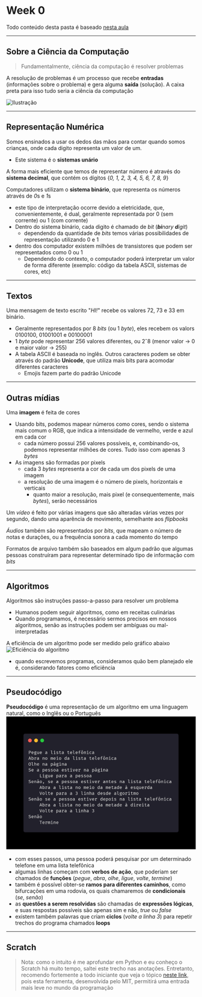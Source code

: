 # Week 0

Todo conteúdo desta pasta é baseado [nesta aula](https://cs50.harvard.edu/x/2021/weeks/0/)

---

## Sobre a Ciência da Computação

> Fundamentalmente, ciência da computação é resolver problemas

A resolução de problemas é um processo que recebe __entradas__ (informações sobre o problema) e gera alguma __saída__ (solução). A caixa preta para isso tudo seria a ciência da computação

![Ilustração](https://cs50.harvard.edu/x/2021/notes/0/input_output.png)

---

## Representação Numérica
Somos ensinados a usar os dedos das mãos para contar quando somos crianças, onde cada digito representa um valor de um.
- Este sistema é o __sistemas unário__

A forma mais eficiente que temos de representar número é através do __sistema decimal__, que contém os dígitos {_0, 1, 2, 3, 4, 5, 6, 7, 8, 9_}

Computadores utilizam o __sistema binário__, que representa os números através de *0*s e *1*s
  - este tipo de interpretação ocorre devido a eletricidade, que, convenientemente, é dual, geralmente representada por 0 (sem corrente) ou 1 (com corrente)
  - Dentro do sistema binário, cada digito é chamado de _bit_ (_**bi**nary **d**igit_)
    - dependendo da quantidade de _bits_ temos várias possibilidades de representação utilizando 0 e 1
  - dentro dos computador existem milhões de transistores que podem ser representados como 0 ou 1
    - Dependendo do contexto, o computador poderá interpretar um valor de forma diferente (exemplo: código da tabela ASCII, sistemas de cores, etc)
---

## Textos

Uma mensagem de texto escrito "_HI!_" recebe os valores 72, 73 e 33 em binário.
- Geralmente representados por 8 _bits_ (ou 1 _byte_), eles recebem os valors 0100100, 01001001 e 00100001
- 1 _byte_ pode representar 256 valores diferentes, ou 2ˆ8 (menor valor -> 0 e maior valor -> 255)
- A tabela ASCII é baseada no inglês. Outros caracteres podem se obter através do padrão __Unicode__, que utiliza mais bits para acomodar diferentes caracteres
    - Emojis fazem parte do padrão Unicode

---

## Outras mídias
Uma __imagem__ é feita de cores
- Usando bits, podemos mapear números como cores, sendo o sistema mais comum o RGB, que indica a intensidade de vermelho, verde e azul em cada cor
  - cada número possui 256 valores possíveis, e, combinando-os, podemos representar milhões de cores. Tudo isso com apenas 3 _bytes_
- As imagens são formadas por pixels
  - cada 3 _bytes_ representa a cor de cada um dos pixels de uma imagem
  - a resolução de uma imagem é o número de pixels, horizontais e verticais
    - quanto maior a resolução, mais pixel (e consequentemente, mais _bytes_), serão necessários

Um _vídeo_ é feito por várias imagens que são alteradas várias vezes por segundo, dando uma aparência de movimento, semelhante aos _flipbooks_

_Áudios_ também são representados por _bits_, que mapeam o número de notas e durações, ou a frequência sonora a cada momento do tempo

Formatos de arquivo também são baseados em algum padrão que algumas pessoas construíram para representar determinado tipo de informação com _bits_

---

## Algoritmos
Algoritmos são instruções passo-a-passo para resolver um problema
- Humanos podem seguir algoritmos, como em receitas culinárias
- Quando programamos, é necessário sermos precisos em nossos algoritmos, senão as instruções podem ser ambíguas ou mal-interpretadas

A eficiência de um algoritmo pode ser medido pelo gráfico abaixo
![Eficiência do algoritmo](https://cs50.harvard.edu/x/2021/notes/0/running_time.png)

- quando escrevemos programas, consideramos quão bem planejado ele é, considerando fatores como eficiência

---

## Pseudocódigo

__Pseudocódigo__ é uma representação de um algoritmo em uma linguagem natural, como o Inglês ou o Português
![Exemplo de pseudocódigo](img/pseud_ex.png)

  - com esses passos, uma pessoa poderá pesquisar por um determinado telefone em uma lista telefônica
  - algumas linhas começam com __verbos de ação__, que poderiam ser chamados de __funções__ (_pegue_, _abra_, _olhe_, _ligue_, _volte_, _termine_)
  - também é possível obter-se __ramos para diferentes caminhos__, como bifurcações em uma rodovia, os quais chamaremos de __condicionais__ (_se_, _senão_)
  - as __questões a serem resolvidas__ são chamadas de __expressões lógicas__, e suas respostas possíveis são apenas sim e não, _true_ ou _false_
  - existem também palavras que criam __ciclos__ (_volte a linha 3_) para repetir trechos do programa chamados **__loops__**

---

## Scratch
> Nota: como o intuito é me aprofundar em Python e eu conheço o Scratch há muito tempo, saltei este trecho nas anotações. Entretanto, recomendo fortemente a todo iniciante que veja o tópico [neste link](https://cs50.harvard.edu/x/2021/notes/0/#scratch), pois esta ferramenta, desenvolvida pelo MIT, permitirá uma entrada mais leve no mundo da programação